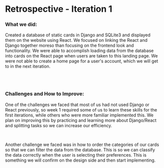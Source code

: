 # Retrospective - Iteration 1 

### What we did:
Created a database of static cards in Django and SQLite3 and displayed them on the website using React. We focused on linking the React and Django together moreso than focusing on the frontend look and functionality. We were able to accomplish loading data from the database into cards on the React page when users are taken to this landing page. We were not able to create a home page for a user's account, which we will get to in the next iteration.

<br><br>

### Challenges and How to Improve:
One of the challenges we faced that most of us had not used Django or React previously, so week 1 required some of us to learn these skills for the first iterations, while others who were more familiar implemented this. We plan on improving this by practicing and learning more about Django/React and splitting tasks so we can increase our efficiency. 

<br>

Another challenge we faced was in how to order the categories of our cards so that we can filter the data from the database. This is so we can classify the data correctly when the user is selecting their preferences. This is something we will confirm on the design side and then start implementing.




